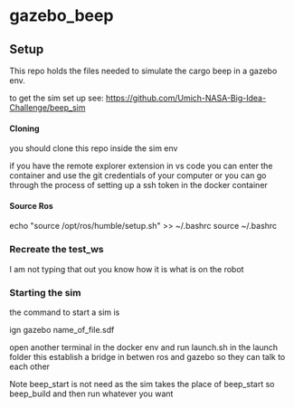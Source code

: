 # gazebo_beep

## Setup
This repo holds the files needed to simulate the cargo beep in a gazebo env.

to get the sim set up see: https://github.com/Umich-NASA-Big-Idea-Challenge/beep_sim 

#### Cloning
you should clone this repo inside the sim env

if you have the remote explorer extension in vs code you can enter the container and use the git credentials of your computer or you can go through the process of setting up a ssh token in the docker container

#### Source Ros
echo "source /opt/ros/humble/setup.sh" >> ~/.bashrc
source ~/.bashrc 

### Recreate the test_ws
I am not typing that out you know how it is what is on the robot

### Starting the sim
the command to start a sim is 

ign gazebo name_of_file.sdf

open another terminal in the docker env and run launch.sh in the launch folder this establish a bridge in betwen ros and gazebo so they can talk to each other

Note beep_start is not need as the sim takes the place of beep_start so beep_build and then run whatever you want


